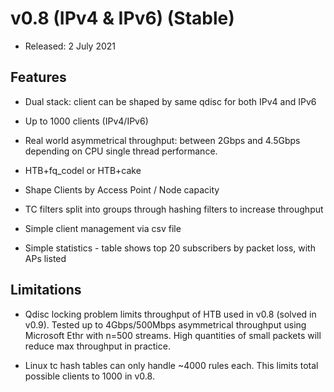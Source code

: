 # v0.8 (IPv4 & IPv6) (Stable)

- Released: 2 July 2021

## Features

- Dual stack: client can be shaped by same qdisc for both IPv4 and IPv6

- Up to 1000 clients (IPv4/IPv6)

- Real world asymmetrical throughput: between 2Gbps and 4.5Gbps depending on CPU single thread performance.

- HTB+fq_codel or HTB+cake

- Shape Clients by Access Point / Node capacity

- TC filters split into groups through hashing filters to increase throughput

- Simple client management via csv file

- Simple statistics - table shows top 20 subscribers by packet loss, with APs listed

## Limitations

- Qdisc locking problem limits throughput of HTB used in v0.8 (solved in v0.9). Tested up to 4Gbps/500Mbps asymmetrical throughput using Microsoft Ethr with n=500 streams. High quantities of small packets will reduce max throughput in practice.

- Linux tc hash tables can only handle ~4000 rules each. This limits total possible clients to 1000 in v0.8.
